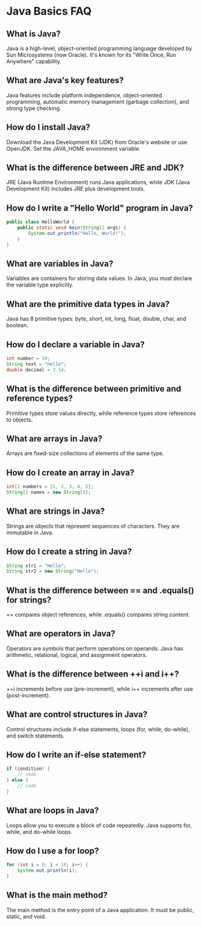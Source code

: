 # Java Basics FAQ

## What is Java?

Java is a high-level, object-oriented programming language developed by Sun Microsystems (now Oracle). It's known for its "Write Once, Run Anywhere" capability.

## What are Java's key features?

Java features include platform independence, object-oriented programming, automatic memory management (garbage collection), and strong type checking.

## How do I install Java?

Download the Java Development Kit (JDK) from Oracle's website or use OpenJDK. Set the JAVA_HOME environment variable.

## What is the difference between JRE and JDK?

JRE (Java Runtime Environment) runs Java applications, while JDK (Java Development Kit) includes JRE plus development tools.

## How do I write a "Hello World" program in Java?

```java
public class HelloWorld {
    public static void main(String[] args) {
        System.out.println("Hello, World!");
    }
}
```

## What are variables in Java?

Variables are containers for storing data values. In Java, you must declare the variable type explicitly.

## What are the primitive data types in Java?

Java has 8 primitive types: byte, short, int, long, float, double, char, and boolean.

## How do I declare a variable in Java?

```java
int number = 10;
String text = "Hello";
double decimal = 3.14;
```

## What is the difference between primitive and reference types?

Primitive types store values directly, while reference types store references to objects.

## What are arrays in Java?

Arrays are fixed-size collections of elements of the same type.

## How do I create an array in Java?

```java
int[] numbers = {1, 2, 3, 4, 5};
String[] names = new String[3];
```

## What are strings in Java?

Strings are objects that represent sequences of characters. They are immutable in Java.

## How do I create a string in Java?

```java
String str1 = "Hello";
String str2 = new String("Hello");
```

## What is the difference between == and .equals() for strings?

== compares object references, while .equals() compares string content.

## What are operators in Java?

Operators are symbols that perform operations on operands. Java has arithmetic, relational, logical, and assignment operators.

## What is the difference between ++i and i++?

++i increments before use (pre-increment), while i++ increments after use (post-increment).

## What are control structures in Java?

Control structures include if-else statements, loops (for, while, do-while), and switch statements.

## How do I write an if-else statement?

```java
if (condition) {
    // code
} else {
    // code
}
```

## What are loops in Java?

Loops allow you to execute a block of code repeatedly. Java supports for, while, and do-while loops.

## How do I use a for loop?

```java
for (int i = 0; i < 10; i++) {
    System.out.println(i);
}
```

## What is the main method?

The main method is the entry point of a Java application. It must be public, static, and void.
